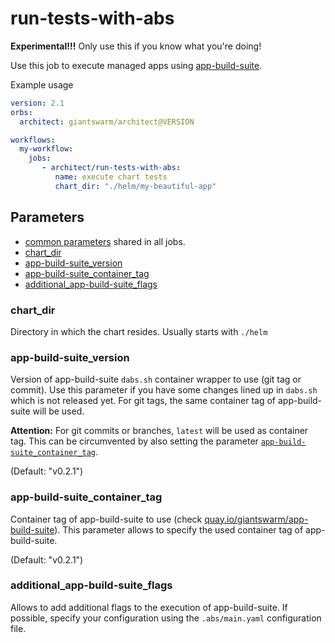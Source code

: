 # run-tests-with-abs

**Experimental!!!** Only use this if you know what you're doing!

Use this job to execute managed apps using [app-build-suite](https://github.com/giantswarm/app-build-suite).

Example usage

```yaml
version: 2.1
orbs:
  architect: giantswarm/architect@VERSION

workflows:
  my-workflow:
    jobs:
       - architect/run-tests-with-abs:
          name: execute chart tests
          chart_dir: "./helm/my-beautiful-app"
```

## Parameters

- [common parameters](common.md#parameters) shared in all jobs.
- [chart_dir](#chart_dir)
- [app-build-suite_version](#app-build-suite_version)
- [app-build-suite_container_tag](#app-build-suite_container_tag)
- [additional_app-build-suite_flags](#additional_app-build-suite_flags)

### chart_dir

Directory in which the chart resides. Usually starts with `./helm`

### app-build-suite_version

Version of app-build-suite `dabs.sh` container wrapper to use (git tag or commit).
Use this parameter if you have some changes lined up in `dabs.sh` which is not released yet.
For git tags, the same container tag of app-build-suite will be used.

**Attention:** For git commits or branches, `latest` will be used as container tag.
This can be circumvented by also setting the parameter [`app-build-suite_container_tag`](#app-build-suite_container_tag).

(Default: "v0.2.1")

### app-build-suite_container_tag

Container tag of app-build-suite to use (check [quay.io/giantswarm/app-build-suite](https://quay.io/giantswarm/app-build-suite)).
This parameter allows to specify the used container tag of app-build-suite.

(Default: "v0.2.1")

### additional_app-build-suite_flags

Allows to add additional flags to the execution of app-build-suite.
If possible, specify your configuration using the `.abs/main.yaml` configuration file.
